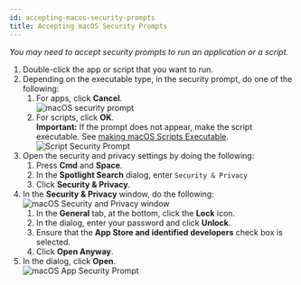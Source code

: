 ```yaml
---
id: accepting-macos-security-prompts
title: Accepting macOS Security Prompts
---
```


*You may need to accept security prompts to run an application or a script.*

1. Double-click the app or script that you want to run.
2. Depending on the executable type, in the security prompt, do one of the following:
    1. For apps, click **Cancel**.  
    ![macOS security prompt](/media/macos_security_prompt_1.png)
    1. For scripts, click **OK**.  
    **Important:** If the prompt does not appear, make the script executable. See [making macOS Scripts Executable](https://github.com/rafalkaron/Klipps/wiki/Making-macOS-Scripts-Executable).  
    ![Script Security Prompt](/media/macos_script_alternative.png)
3. Open the security and privacy settings by doing the following:
    1. Press **Cmd** and **Space**.
    2. In the **Spotlight Search** dialog, enter `Security & Privacy`
    3. Click **Security & Privacy**.
4. In the **Security & Privacy** window, do the following:  
![macOS Security and Privacy window](/media/macos_security_and_privacy.png)
    1. In the **General** tab, at the bottom, click the **Lock** icon.
    1. In the dialog, enter your password and click **Unlock**.
    1. Ensure that the **App Store and identified developers** check box is selected.
    1. Click **Open Anyway**.
1. In the dialog, click **Open**.  
![macOS App Security Prompt](/media/macos_app_security_prompt_2.png)
